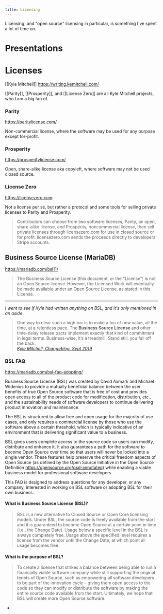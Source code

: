 ```yaml
---
title: Licensing
---
```


Licensing, and "open source" licensing in particular, is something I've spent a lot of time on.

# Presentations
# Licenses

[[Kyle Mitchell]] https://writing.kemitchell.com/

[[Parity]], [[Prosperity]], and [[License Zero]] are all Kyle Mitchell projects, who I am a big fan of.
### Parity

https://paritylicense.com/

Non-commercial license, where the software may be used for any purpose except for-profit.
### Prosperity

https://prosperitylicense.com/

Open, share-alike license aka copyleft, where software may not be used closed source.
### License Zero

https://licensezero.com

Not a license per se, but rather a protocol and some tools for selling private licenses to Parity and Prosperity.

> Contributors can choose from two software licenses, Parity, an open, share-alike license, and Prosperity, noncommercial license, then sell private licenses through licensezero.com for use in closed source or for profit. licensezero.com sends the proceeds directly to developers’ Stripe accounts.
## Business Source License (MariaDB)

https://mariadb.com/bsl11/

> The Business Source License (this document, or the “License”) is not an Open Source license. However, the Licensed Work will eventually be made available under an Open Source License, as stated in this License.

---

_I went to see if Kyle had written anything on BSL, and it's only mentioned in an aside_

> One way to clear such a high bar is to make a ton of new value, all the time, at a relentless pace. The **Business Source License** and other time-delay release pacts implement exactly that kind of commitment in legal terms. Business-wise, it’s a treadmill. Stand still, you fall off the back.<br /><cite>[Kyle Mitchell, Changeblog, Sept 2019](https://writing.kemitchell.com/2019/09/05/Changeblog.html)</cite>
### BSL FAQ

https://mariadb.com/bsl-faq-adopting/

Business Source License (BSL) was created by David Axmark and Michael Widenius to provide a mutually beneficial balance between the user benefits of true Open Source software that is free of cost and provides open access to all of the product code for modification, distribution, etc., and the sustainability needs of software developers to continue delivering product innovation and maintenance.

The BSL is structured to allow free and open usage for the majority of use cases, and only requires a commercial license by those who use the software above a certain threshold, which is typically indicative of an environment that is delivering significant value to a business.

BSL gives users complete access to the source code so users can modify, distribute and enhance it. It also guarantees a path for the software to become Open Source over time so that users will never be locked into a single vendor. These features help preserve the critical freedom aspects of Open Source (as defined by the Open Source Initiative in the Open Source Definition https://opensource.org/osd-annotated) while enabling a viable business model for professional software developers.

This FAQ is designed to address questions for any developer, or any company, interested in working on BSL software or adopting BSL for their own business.
#### What is Business Source License (BSL)?

> BSL is a new alternative to Closed Source or Open Core licensing models. Under BSL, the source code is freely available from the start and it is guaranteed to become Open Source at a certain point in time (i.e., the Change Date). Usage below a specific level in the BSL is always completely free. Usage above the specified level requires a license from the vendor until the Change Date, at which point all usage becomes free.
#### What is the purpose of BSL?

> To create a license that strikes a balance between being able to run a financially viable software company while still supporting the original tenets of Open Source, such as empowering all software developers to be part of the innovation cycle – giving them open access to the code so they can modify or distribute the software by making the entire source code available from the start. Ultimately, we hope that BSL will create more Open Source software.
-